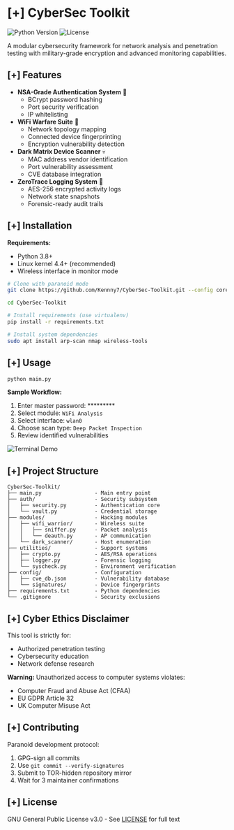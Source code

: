 # [+] CyberSec Toolkit

![Python Version](https://img.shields.io/badge/python-3.8%2B-blue)
![License](https://img.shields.io/badge/license-GPL--3.0-red)

A modular cybersecurity framework for network analysis and penetration testing with military-grade encryption and advanced monitoring capabilities.

## [+] Features

- **NSA-Grade Authentication System** 🔑
  - BCrypt password hashing
  - Port security verification
  - IP whitelisting
- **WiFi Warfare Suite** 📡
  - Network topology mapping
  - Connected device fingerprinting
  - Encryption vulnerability detection
- **Dark Matrix Device Scanner** 💀
  - MAC address vendor identification
  - Port vulnerability assessment
  - CVE database integration
- **ZeroTrace Logging System** 📜
  - AES-256 encrypted activity logs
  - Network state snapshots
  - Forensic-ready audit trails

## [+] Installation

**Requirements:**
- Python 3.8+
- Linux kernel 4.4+ (recommended)
- Wireless interface in monitor mode

```bash
# Clone with paranoid mode
git clone https://github.com/Kennny7/CyberSec-Toolkit.git --config core.hooksPath=.githooks

cd CyberSec-Toolkit

# Install requirements (use virtualenv)
pip install -r requirements.txt

# Install system dependencies
sudo apt install arp-scan nmap wireless-tools
```

## [+] Usage

```bash
python main.py
```

**Sample Workflow:**
1. Enter master password: *********
2. Select module: `WiFi Analysis`
3. Select interface: `wlan0`
4. Choose scan type: `Deep Packet Inspection`
5. Review identified vulnerabilities

![Terminal Demo](docs/demo.gif)

## [+] Project Structure

```
CyberSec-Toolkit/
├── main.py                 - Main entry point
├── auth/                   - Security subsystem
│   ├── security.py         - Authentication core
│   └── vault.py            - Credential storage
├── modules/                - Hacking modules
│   ├── wifi_warrior/       - Wireless suite
│   │   ├── sniffer.py      - Packet analysis
│   │   └── deauth.py       - AP communication
│   └── dark_scanner/       - Host enumeration
├── utilities/              - Support systems
│   ├── crypto.py           - AES/RSA operations
│   ├── logger.py           - Forensic logging
│   └── syscheck.py         - Environment verification
├── config/                 - Configuration
│   ├── cve_db.json         - Vulnerability database
│   └── signatures/         - Device fingerprints
├── requirements.txt        - Python dependencies
└── .gitignore              - Security exclusions
```

## [+] Cyber Ethics Disclaimer

This tool is strictly for:
- Authorized penetration testing
- Cybersecurity education
- Network defense research

**Warning:** Unauthorized access to computer systems violates:
- Computer Fraud and Abuse Act (CFAA)
- EU GDPR Article 32
- UK Computer Misuse Act

## [+] Contributing

Paranoid development protocol:
1. GPG-sign all commits
2. Use `git commit --verify-signatures`
3. Submit to TOR-hidden repository mirror
4. Wait for 3 maintainer confirmations

## [+] License

GNU General Public License v3.0 - See [LICENSE](LICENSE) for full text


